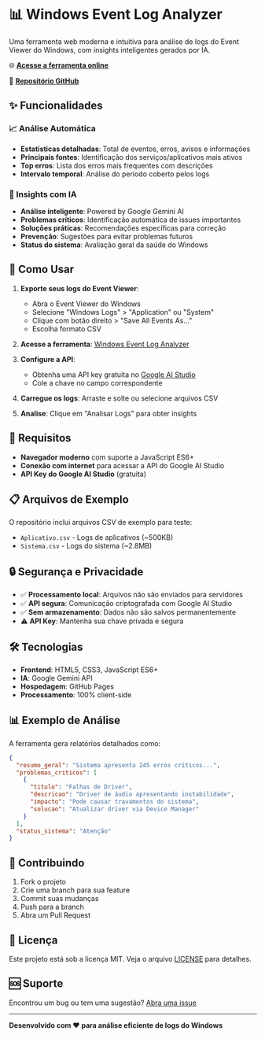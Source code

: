 # 📊 Windows Event Log Analyzer

Uma ferramenta web moderna e intuitiva para análise de logs do Event Viewer do Windows, com insights inteligentes gerados por IA.

🌐 **[Acesse a ferramenta online](https://alex-des-santos.github.io/windows-event-analyzer/)**

📂 **[Repositório GitHub](https://github.com/alex-des-santos/windows-event-analyzer)**

## ✨ Funcionalidades

### 📈 Análise Automática
- **Estatísticas detalhadas**: Total de eventos, erros, avisos e informações
- **Principais fontes**: Identificação dos serviços/aplicativos mais ativos
- **Top erros**: Lista dos erros mais frequentes com descrições
- **Intervalo temporal**: Análise do período coberto pelos logs

### 🤖 Insights com IA
- **Análise inteligente**: Powered by Google Gemini AI
- **Problemas críticos**: Identificação automática de issues importantes
- **Soluções práticas**: Recomendações específicas para correção
- **Prevenção**: Sugestões para evitar problemas futuros
- **Status do sistema**: Avaliação geral da saúde do Windows

## 🚀 Como Usar

1. **Exporte seus logs do Event Viewer**:
   - Abra o Event Viewer do Windows
   - Selecione "Windows Logs" > "Application" ou "System"
   - Clique com botão direito > "Save All Events As..."
   - Escolha formato CSV

2. **Acesse a ferramenta**: [Windows Event Log Analyzer](https://alex-des-santos.github.io/windows-event-analyzer/)

3. **Configure a API**: 
   - Obtenha uma API key gratuita no [Google AI Studio](https://makersuite.google.com/app/apikey)
   - Cole a chave no campo correspondente

4. **Carregue os logs**: Arraste e solte ou selecione arquivos CSV

5. **Analise**: Clique em "Analisar Logs" para obter insights

## 🔧 Requisitos

- **Navegador moderno** com suporte a JavaScript ES6+
- **Conexão com internet** para acessar a API do Google AI Studio
- **API Key do Google AI Studio** (gratuita)

## 📋 Arquivos de Exemplo

O repositório inclui arquivos CSV de exemplo para teste:
- `Aplicativo.csv` - Logs de aplicativos (~500KB)
- `Sistema.csv` - Logs do sistema (~2.8MB)

## 🔒 Segurança e Privacidade

- ✅ **Processamento local**: Arquivos não são enviados para servidores
- ✅ **API segura**: Comunicação criptografada com Google AI Studio
- ✅ **Sem armazenamento**: Dados não são salvos permanentemente
- ⚠️ **API Key**: Mantenha sua chave privada e segura

## 🛠️ Tecnologias

- **Frontend**: HTML5, CSS3, JavaScript ES6+
- **IA**: Google Gemini API
- **Hospedagem**: GitHub Pages
- **Processamento**: 100% client-side

## 📊 Exemplo de Análise

A ferramenta gera relatórios detalhados como:

```json
{
  "resumo_geral": "Sistema apresenta 245 erros críticos...",
  "problemas_criticos": [
    {
      "titulo": "Falhas de Driver",
      "descricao": "Driver de áudio apresentando instabilidade",
      "impacto": "Pode causar travamentos do sistema",
      "solucao": "Atualizar driver via Device Manager"
    }
  ],
  "status_sistema": "Atenção"
}
```

## 🤝 Contribuindo

1. Fork o projeto
2. Crie uma branch para sua feature
3. Commit suas mudanças
4. Push para a branch
5. Abra um Pull Request

## 📄 Licença

Este projeto está sob a licença MIT. Veja o arquivo [LICENSE](LICENSE) para detalhes.

## 🆘 Suporte

Encontrou um bug ou tem uma sugestão? [Abra uma issue](https://github.com/alex-des-santos/windows-event-analyzer/issues)

---

**Desenvolvido com ❤️ para análise eficiente de logs do Windows**